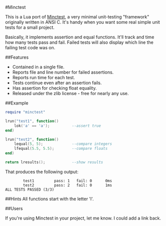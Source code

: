 #Minctest

This is a Lua port of [Minctest](https://codeplea.com/minctest), a very
minimal unit-testing "framework" originally written in ANSI C. It's handy when
you want some real simple unit tests for a small project.

Basically, it implements assertion and equal functions. It'll track and time
how many tests pass and fail. Failed tests will also display which line the
failing test code was on.

##Features

- Contained in a single file.
- Reports file and line number for failed assertions.
- Reports run time for each test.
- Tests continue even after an assertion fails.
- Has assertion for checking float equality.
- Released under the zlib license - free for nearly any use.

##Example

```lua
require "minctest"

lrun("test1", function()
    lok('a' == 'a');          --assert true
end)

lrun("test2", function()
    lequal(5, 5);             --compare integers
    lfequal(5.5, 5.5);        --compare floats
end)

return lresults();            --show results
```

That produces the following output:

            test1         pass: 1   fail: 0      0ms
            test2         pass: 2   fail: 0      1ms
    ALL TESTS PASSED (3/3)



##Hints
     All functions start with the letter 'l'.


##Users

If you're using Minctest in your project, let me know. I could add a link back.
